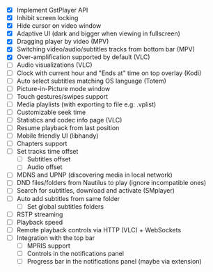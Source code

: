 - [X] Implement GstPlayer API
- [X] Inhibit screen locking
- [X] Hide cursor on video window
- [X] Adaptive UI (dark and bigger when viewing in fullscreen)
- [X] Dragging player by video (MPV)
- [X] Switching video/audio/subtitles tracks from bottom bar (MPV)
- [X] Over-amplification supported by default (VLC)
- [ ] Audio visualizations (VLC)
- [ ] Clock with current hour and "Ends at" time on top overlay (Kodi)
- [ ] Auto select subtitles matching OS language (Totem)
- [ ] Picture-in-Picture mode window
- [ ] Touch gestures/swipes support
- [ ] Media playlists (with exporting to file e.g: .vplist)
- [ ] Customizable seek time
- [ ] Statistics and codec info page (VLC)
- [ ] Resume playback from last position
- [ ] Mobile friendly UI (libhandy)
- [ ] Chapters support
- [ ] Set tracks time offset
  - [ ] Subtitles offset
  - [ ] Audio offset
- [ ] MDNS and UPNP (discovering media in local network)
- [ ] DND files/folders from Nautilus to play (ignore incompatible ones)
- [ ] Search for subtitles, download and activate (SMplayer)
- [ ] Auto add subtitles from same folder
  - [ ] Set global subtitles folders
- [ ] RSTP streaming
- [ ] Playback speed
- [ ] Remote playback controls via HTTP (VLC) + WebSockets
- [ ] Integration with the top bar
  - [ ] MPRIS support
  - [ ] Controls in the notifications panel
  - [ ] Progress bar in the notifications panel (maybe via extension)
